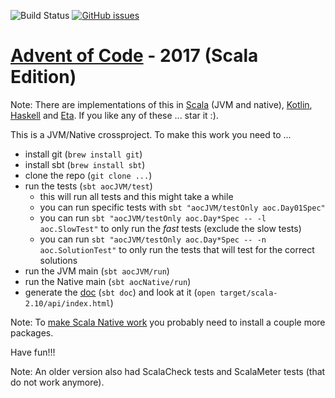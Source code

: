 ![Build Status](https://travis-ci.org/rolandtritsch/scala-aoc-2017.svg?branch=master) [![GitHub issues](https://img.shields.io/github/issues/rolandtritsch/scala-aoc-2017.svg)](https://github.com/rolandtritsch/scala-aoc-2017/issues)

# [Advent of Code](https://adventofcode.com) - 2017 (Scala Edition)

Note: There are implementations of this in [Scala](https://github.com/rolandtritsch/scala-aoc-2017) (JVM and native), [Kotlin](https://github.com/rolandtritsch/kotlin-aoc-2017), [Haskell](https://github.com/rolandtritsch/haskell-aoc-2017) and [Eta](https://github.com/rolandtritsch/eta-aoc-2017). If you like any of these ... star it :).

This is a JVM/Native crossproject. To make this work you need to ...

* install git (`brew install git`)
* install sbt (`brew install sbt`)
* clone the repo (`git clone ...`)
* run the tests (`sbt aocJVM/test`)
  * this will run all tests and this might take a while
  * you can run specific tests with `sbt "aocJVM/testOnly aoc.Day01Spec"`
  * you can run `sbt "aocJVM/testOnly aoc.Day*Spec -- -l aoc.SlowTest"` to only run the *fast* tests (exclude the slow tests)
  * you can run `sbt "aocJVM/testOnly aoc.Day*Spec -- -n aoc.SolutionTest"` to only run the tests that will test for the correct solutions
* run the JVM main (`sbt aocJVM/run`)
* run the Native main (`sbt aocNative/run`)
* generate the [doc](http://www.tritsch.org/scala-aoc-2017) (`sbt doc`) and look at it (`open target/scala-2.10/api/index.html`)

Note: To [make Scala Native work](http://www.scala-native.org/en/latest/user/setup.html) you probably need to install a couple more packages.

Have fun!!!

Note: An older version also had ScalaCheck tests and ScalaMeter tests (that do not work anymore).
